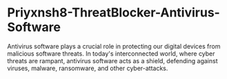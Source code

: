 # Priyxnsh8-ThreatBlocker-Antivirus-Software
Antivirus software plays a crucial role in protecting our digital devices from malicious software threats. In today's interconnected world, where cyber threats are rampant, antivirus software acts as a shield, defending against viruses, malware, ransomware, and other cyber-attacks.
